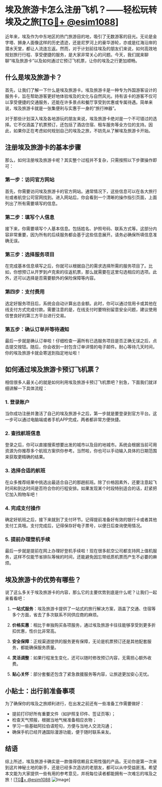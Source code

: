 # 埃及旅游卡怎么注册飞机？——轻松玩转埃及之旅[[TG💪+ @esim1088](https://t.me/s/esim1088)]

近年来，埃及作为中东地区的热门旅游目的地，吸引了无数游客的目光。无论是金字塔、狮身人面像这样的历史遗迹，还是尼罗河上的豪华游轮，亦或是红海沿岸的潜水天堂，都让人流连忘返。然而，对于计划前往埃及的朋友们来说，如何高效地规划旅行行程、享受便捷的服务，是大家非常关心的问题。今天，我们就来聊聊“埃及旅游卡”以及如何通过它预订飞机票，让你的埃及之行更加顺畅。

## 什么是埃及旅游卡？

首先，让我们了解一下什么是埃及旅游卡。埃及旅游卡是一种专为外国游客设计的服务卡，旨在帮助游客更好地体验埃及的文化与自然风光。持有该卡的游客不仅可以享受便捷的交通服务，还能在许多景点和餐厅享受到优惠或专属待遇。简单来说，埃及旅游卡就是一张集便利与实惠于一身的“旅行神器”。

对于那些计划深入埃及各地游玩的朋友来说，埃及旅游卡绝对是一个不可错过的选择。它不仅涵盖了机票预订，还包括了酒店住宿、租车服务等全方位的支持。因此，如果你正在考虑如何规划自己的埃及之旅，不妨先从了解埃及旅游卡开始。

## 注册埃及旅游卡的基本步骤

那么，如何注册埃及旅游卡呢？其实整个过程并不复杂，只需按照以下步骤操作即可：

### 第一步：访问官方网站

首先，你需要访问埃及旅游卡的官方网站。通常情况下，这些信息可以在各大旅行社或者航空公司官网找到。进入网站后，你会看到一个清晰的操作指引页面，上面列出了所有需要填写的信息。

### 第二步：填写个人信息

接下来，你需要填写个人基本信息。包括姓名、护照号码、联系方式等。这部分内容非常重要，因为所有的后续服务都会基于这些信息展开。请务必确保所填信息准确无误。

### 第三步：选择服务项目

在完成基本信息填写之后，你就可以根据自己的需求选择所需的服务项目了。比如，你想预订从开罗到卢克索的往返机票，那么就需要在这里勾选相应的选项。此外，还可以选择是否需要额外的保险保障等内容。

### 第四步：支付费用

选定好服务项目后，系统会自动计算出总金额。此时，你可以通过信用卡或其他在线支付方式完成付款。需要注意的是，在线支付时要特别留意安全问题，建议使用信誉良好的第三方平台进行交易。

### 第五步：确认订单并等待通知

最后一步就是确认订单啦！仔细检查一遍所有已选服务项目是否正确无误之后，点击提交按钮。随后，你会收到一封包含订单详情的电子邮件。耐心等待几天时间，你的埃及旅游卡就会寄送到指定地址啦！

## 如何通过埃及旅游卡预订飞机票？

相信很多人最关心的就是如何利用埃及旅游卡预订飞机票吧？别急，下面我们就详细讲解一下具体流程：

### 1. 登录账户

当你成功注册并激活了自己的埃及旅游卡之后，第一步就是要登录到官方平台。这一步可以通过电脑端或者手机APP完成，两者都非常方便快捷。

### 2. 查找航班信息

登录之后，你可以直接搜索想要出发的城市以及目的地城市。系统会根据当前可用资源为你推荐多个航班方案供你参考。当然啦，你也可以手动输入具体的日期范围来获取更精确的结果。

### 3. 选择合适的航班

在众多推荐结果中挑选出最适合自己的那趟航班。除了价格因素外，还要注意起飞时间和到达时间是否符合你的行程安排。如果发现某个时段特别适合的话，赶紧把它加入购物车吧！

### 4. 完成支付操作

确定好航班之后，接下来就到了支付环节。记得提前准备好有效的银行卡或者其他支付工具哦。支付完成后，记得保存好电子票号，以便日后查询使用情况。

### 5. 提前办理登机手续

最后一步就是提前在网上办理好登机手续啦！现在很多航空公司都支持网上值机服务，这样不仅能节省排队等候的时间，还能避免因忘带纸质机票而产生不必要的麻烦。

## 埃及旅游卡的优势有哪些？

说了这么多关于埃及旅游卡的内容，那么它的主要优势到底是什么呢？让我们一起来看看吧：

1. **一站式服务**：埃及旅游卡提供了一站式的旅行解决方案，涵盖了交通、住宿等多个方面，省去了多次联系不同供应商的麻烦。
   
2. **价格实惠**：相比于单独购买各项服务，通过埃及旅游卡往往能够享受到更多折扣优惠，性价比非常高。

3. **安全保障**：正规渠道提供的服务更有保障，无论是机票预订还是其他配套服务，都能确保服务质量。

4. **灵活调整**：如果行程发生变化，还可以随时修改预订内容，无需担心额外收费。

5. **贴心关怀**：部分套餐还包含了紧急救援服务等内容，让旅途更加安心无忧。

## 小贴士：出行前准备事项

为了确保你的埃及之旅顺利进行，在出发之前还有一些准备工作需要做好：

- 提前打印好所有重要文件（如护照复印件、签证页等）；
- 检查天气预报，根据当地气候准备相应衣物；
- 学习一些基础阿拉伯语短句，方便与当地人交流沟通；
- 确保手机已经开通国际漫游功能，便于随时联系亲友。

## 结语

综上所述，埃及旅游卡确实是一款值得信赖且实用性强的产品。无论你是第一次来到这片神秘土地的新手，还是已经多次造访的老朋友，都可以从中受益匪浅。希望本文能为大家提供一些有用的参考意见，并祝每位读者都能拥有一次难忘的埃及之旅！[[TG💪+ @esim1088](https://t.me/s/esim1088) ![Image](https://i.postimg.cc/4NQfJmqS/Snipaste-2025-05-13-00-14-12.png)]